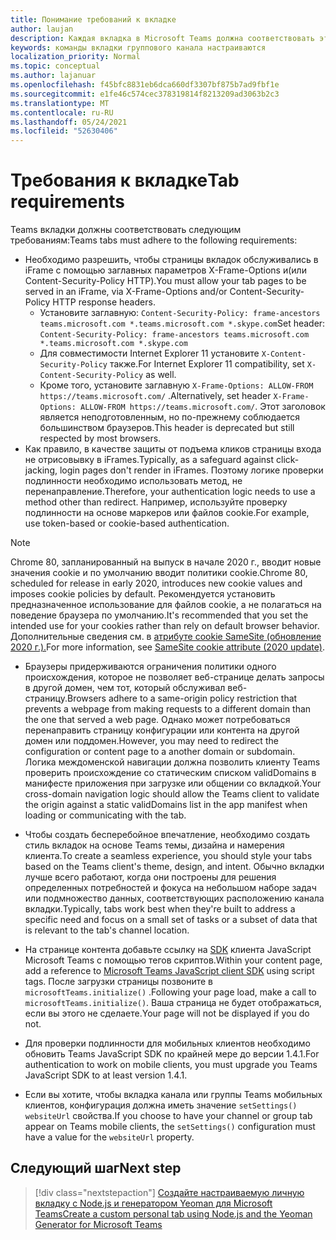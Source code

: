 ```yaml
---
title: Понимание требований к вкладке
author: laujan
description: Каждая вкладка в Microsoft Teams должна соответствовать этим требованиям.
keywords: команды вкладки группового канала настраиваются
localization_priority: Normal
ms.topic: conceptual
ms.author: lajanuar
ms.openlocfilehash: f45bfc8831eb6dca660df3307bf875b7ad9fbf1e
ms.sourcegitcommit: e1fe46c574cec378319814f8213209ad3063b2c3
ms.translationtype: MT
ms.contentlocale: ru-RU
ms.lasthandoff: 05/24/2021
ms.locfileid: "52630406"
---
```

# <a name="tab-requirements"></a><span data-ttu-id="cbdf7-104">Требования к вкладке</span><span class="sxs-lookup"><span data-stu-id="cbdf7-104">Tab requirements</span></span>

<span data-ttu-id="cbdf7-105">Teams вкладки должны соответствовать следующим требованиям:</span><span class="sxs-lookup"><span data-stu-id="cbdf7-105">Teams tabs must adhere to the following requirements:</span></span>

* <span data-ttu-id="cbdf7-106">Необходимо разрешить, чтобы страницы вкладок обслуживались в iFrame с помощью заглавных параметров X-Frame-Options и(или Content-Security-Policy HTTP).</span><span class="sxs-lookup"><span data-stu-id="cbdf7-106">You must allow your tab pages to be served in an iFrame, via X-Frame-Options and/or Content-Security-Policy HTTP response headers.</span></span>
  * <span data-ttu-id="cbdf7-107">Установите заглавную: `Content-Security-Policy: frame-ancestors teams.microsoft.com *.teams.microsoft.com *.skype.com`</span><span class="sxs-lookup"><span data-stu-id="cbdf7-107">Set header: `Content-Security-Policy: frame-ancestors teams.microsoft.com *.teams.microsoft.com *.skype.com`</span></span>
  * <span data-ttu-id="cbdf7-108">Для совместимости Internet Explorer 11 установите `X-Content-Security-Policy` также.</span><span class="sxs-lookup"><span data-stu-id="cbdf7-108">For Internet Explorer 11 compatibility, set `X-Content-Security-Policy` as well.</span></span>
  * <span data-ttu-id="cbdf7-109">Кроме того, установите заглавную `X-Frame-Options: ALLOW-FROM https://teams.microsoft.com/` .</span><span class="sxs-lookup"><span data-stu-id="cbdf7-109">Alternatively, set header `X-Frame-Options: ALLOW-FROM https://teams.microsoft.com/`.</span></span> <span data-ttu-id="cbdf7-110">Этот заголовок является неподготовленным, но по-прежнему соблюдается большинством браузеров.</span><span class="sxs-lookup"><span data-stu-id="cbdf7-110">This header is deprecated but still respected by most browsers.</span></span>
* <span data-ttu-id="cbdf7-111">Как правило, в качестве защиты от подъема кликов страницы входа не отрисовывку в iFrames.</span><span class="sxs-lookup"><span data-stu-id="cbdf7-111">Typically, as a safeguard against click-jacking, login pages don't render in iFrames.</span></span> <span data-ttu-id="cbdf7-112">Поэтому логике проверки подлинности необходимо использовать метод, не перенаправление.</span><span class="sxs-lookup"><span data-stu-id="cbdf7-112">Therefore, your authentication logic needs to use a method other than redirect.</span></span> <span data-ttu-id="cbdf7-113">Например, используйте проверку подлинности на основе маркеров или файлов cookie.</span><span class="sxs-lookup"><span data-stu-id="cbdf7-113">For example, use token-based or cookie-based authentication.</span></span>

> [!NOTE]
> <span data-ttu-id="cbdf7-114">Chrome 80, запланированный на выпуск в начале 2020 г., вводит новые значения cookie и по умолчанию вводит политики cookie.</span><span class="sxs-lookup"><span data-stu-id="cbdf7-114">Chrome 80, scheduled for release in early 2020, introduces new cookie values and imposes cookie policies by default.</span></span> <span data-ttu-id="cbdf7-115">Рекомендуется установить предназначенное использование для файлов cookie, а не полагаться на поведение браузера по умолчанию.</span><span class="sxs-lookup"><span data-stu-id="cbdf7-115">It's recommended that you set the intended use for your cookies rather than rely on default browser behavior.</span></span> <span data-ttu-id="cbdf7-116">Дополнительные сведения см. в [атрибуте cookie SameSite (обновление 2020 г.).](../../resources/samesite-cookie-update.md)</span><span class="sxs-lookup"><span data-stu-id="cbdf7-116">For more information, see [SameSite cookie attribute (2020 update)](../../resources/samesite-cookie-update.md).</span></span>

* <span data-ttu-id="cbdf7-117">Браузеры придерживаются ограничения политики одного происхождения, которое не позволяет веб-странице делать запросы в другой домен, чем тот, который обслуживал веб-страницу.</span><span class="sxs-lookup"><span data-stu-id="cbdf7-117">Browsers adhere to a same-origin policy restriction that prevents a webpage from making requests to a different domain than the one that served a web page.</span></span> <span data-ttu-id="cbdf7-118">Однако может потребоваться перенаправить страницу конфигурации или контента на другой домен или поддомен.</span><span class="sxs-lookup"><span data-stu-id="cbdf7-118">However, you may need to redirect the configuration or content page to a another domain or subdomain.</span></span> <span data-ttu-id="cbdf7-119">Логика междоменской навигации должна позволить клиенту Teams проверить происхождение со статическим списком validDomains в манифесте приложения при загрузке или общении со вкладкой.</span><span class="sxs-lookup"><span data-stu-id="cbdf7-119">Your cross-domain navigation logic should allow the Teams client to validate the origin against a static validDomains list in the app manifest when loading or communicating with the tab.</span></span>

* <span data-ttu-id="cbdf7-120">Чтобы создать бесперебойное впечатление, необходимо создать стиль вкладок на основе Teams темы, дизайна и намерения клиента.</span><span class="sxs-lookup"><span data-stu-id="cbdf7-120">To create a seamless experience, you should style your tabs based on the Teams client's theme, design, and intent.</span></span> <span data-ttu-id="cbdf7-121">Обычно вкладки лучше всего работают, когда они построены для решения определенных потребностей и фокуса на небольшом наборе задач или подмножество данных, соответствующих расположению канала вкладки.</span><span class="sxs-lookup"><span data-stu-id="cbdf7-121">Typically, tabs work best when they're built to address a specific need and focus on a small set of tasks or a subset of data that is relevant to the tab's channel location.</span></span>

* <span data-ttu-id="cbdf7-122">На странице контента добавьте ссылку на [SDK](/javascript/api/overview/msteams-client) клиента JavaScript Microsoft Teams с помощью тегов скриптов.</span><span class="sxs-lookup"><span data-stu-id="cbdf7-122">Within your content page, add a reference to [Microsoft Teams JavaScript client SDK](/javascript/api/overview/msteams-client) using script tags.</span></span> <span data-ttu-id="cbdf7-123">После загрузки страницы позвоните в `microsoftTeams.initialize()` .</span><span class="sxs-lookup"><span data-stu-id="cbdf7-123">Following your page load, make a call to `microsoftTeams.initialize()`.</span></span> <span data-ttu-id="cbdf7-124">Ваша страница не будет отображаться, если вы этого не сделаете.</span><span class="sxs-lookup"><span data-stu-id="cbdf7-124">Your page will not be displayed if you do not.</span></span>

* <span data-ttu-id="cbdf7-125">Для проверки подлинности для мобильных клиентов необходимо обновить Teams JavaScript SDK по крайней мере до версии 1.4.1.</span><span class="sxs-lookup"><span data-stu-id="cbdf7-125">For authentication to work on mobile clients, you must upgrade you Teams JavaScript SDK to at least version 1.4.1.</span></span>

* <span data-ttu-id="cbdf7-126">Если вы хотите, чтобы вкладка канала или группы Teams мобильных клиентов, конфигурация должна иметь значение `setSettings()` `websiteUrl` свойства.</span><span class="sxs-lookup"><span data-stu-id="cbdf7-126">If you choose to have your channel or group tab appear on Teams mobile clients, the `setSettings()` configuration must have a value for the `websiteUrl` property.</span></span>

## <a name="next-step"></a><span data-ttu-id="cbdf7-127">Следующий шаг</span><span class="sxs-lookup"><span data-stu-id="cbdf7-127">Next step</span></span>

> [!div class="nextstepaction"]
> [<span data-ttu-id="cbdf7-128">Создайте настраиваемую личную вкладку с Node.js и генератором Yeoman для Microsoft Teams</span><span class="sxs-lookup"><span data-stu-id="cbdf7-128">Create a custom personal tab using Node.js and the Yeoman Generator for Microsoft Teams</span></span>](~/tabs/quickstarts/create-personal-tab-node-yeoman.md)

